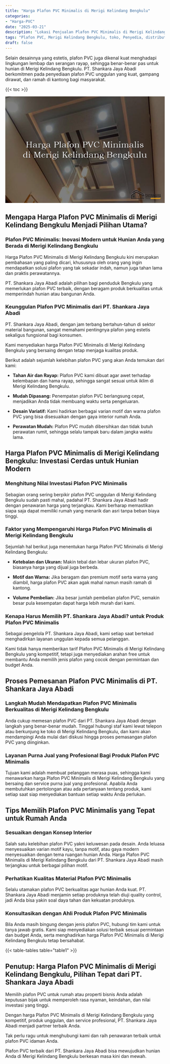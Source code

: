 ```yaml
---
title: "Harga Plafon PVC Minimalis di Merigi Kelindang Bengkulu"
categories: 
- "Harga-PVC"
date: "2025-03-21"
description: "Lokasi Penjualan Plafon PVC Minimalis di Merigi Kelindang Bengkulu bagi hunian, perkantoran, dan toko. Panel berkualitas, variasi motif, variasi warna modern, dengan layanan pemasangan ditangani oleh tim berpengalaman dan kepastian resmi!|Jasa penyediaan Plafon PVC Minimalis di Merigi Kelindang Bengkulu bagi keperluan rumah, office, maupun toko, beserta material unggulan dan penempatan oleh teknisi berpengalaman serta jaminan resmi.|Alternatif Plafon PVC Minimalis di Merigi Kelindang Bengkulu yang andal untuk tempat tinggal, kantor, serta toko, dengan material unggulan dan penempatan oleh teknisi profesional serta jaminan resmi.|Penjualan Plafon PVC Minimalis di Merigi Kelindang Bengkulu bagi hunian, perkantoran, dan gerai, dengan panel terbaik dan instalasi ditangani oleh tim ahli, dilengkapi dengan kepastian resmi.}"
tags: "Plafon PVC, Merigi Kelindang Bengkulu, toko, Penyedia, distributor"
draft: false
---
```


Selain desainnya yang estetis, plafon PVC juga dikenal kuat menghadapi lingkungan lembap dan serangan rayap, sehingga benar-benar pas untuk hunian di Merigi Kelindang Bengkulu. PT. Shankara Jaya Abadi berkomitmen pada penyediaan plafon PVC unggulan yang kuat, gampang dirawat, dan ramah di kantong bagi masyarakat.

{{< toc >}}

![Harga Plafon PVC Minimalis di Merigi Kelindang Bengkulu](/images/Harga-PVC/Harga-Plafon-PVC-Minimalis-di-Merigi-Kelindang-Bengkulu.png)


## Mengapa Harga Plafon PVC Minimalis di Merigi Kelindang Bengkulu Menjadi Pilihan Utama?

### Plafon PVC Minimalis: Inovasi Modern untuk Hunian Anda yang Berada di Merigi Kelindang Bengkulu

Harga Plafon PVC Minimalis di Merigi Kelindang Bengkulu kini merupakan pembahasan yang paling dicari, khususnya oleh orang yang ingin mendapatkan solusi plafon yang tak sekadar indah, namun juga tahan lama dan praktis perawatannya.

PT. Shankara Jaya Abadi adalah pilihan bagi penduduk Bengkulu yang memerlukan plafon PVC terbaik, dengan beragam produk berkualitas untuk memperindah hunian atau bangunan Anda.

### Keunggulan Plafon PVC Minimalis dari PT. Shankara Jaya Abadi

PT. Shankara Jaya Abadi, dengan jam terbang bertahun-tahun di sektor material bangunan, sangat memahami pentingnya plafon yang estetis sekaligus fungsional bagi konsumen.

Kami menyediakan harga Plafon PVC Minimalis di Merigi Kelindang Bengkulu yang bersaing dengan tetap menjaga kualitas produk.

Berikut adalah sejumlah kelebihan plafon PVC yang akan Anda temukan dari kami:

- **Tahan Air dan Rayap:** Plafon PVC kami dibuat agar awet terhadap kelembapan dan hama rayap, sehingga sangat sesuai untuk iklim di Merigi Kelindang Bengkulu.

- **Mudah Dipasang:** Penempatan plafon PVC berlangsung cepat, menjadikan Anda tidak membuang waktu serta pengeluaran.

- **Desain Variatif:** Kami hadirkan berbagai varian motif dan warna plafon PVC yang bisa disesuaikan dengan gaya interior rumah Anda.

- **Perawatan Mudah:** Plafon PVC mudah dibersihkan dan tidak butuh perawatan rumit, sehingga selalu tampak baru dalam jangka waktu lama.

## Harga Plafon PVC Minimalis di Merigi Kelindang Bengkulu: Investasi Cerdas untuk Hunian Modern

### Menghitung Nilai Investasi Plafon PVC Minimalis

Sebagian orang sering berpikir plafon PVC unggulan di Merigi Kelindang Bengkulu sudah pasti mahal, padahal PT. Shankara Jaya Abadi hadir dengan penawaran harga yang terjangkau. Kami berharap memastikan siapa saja dapat memiliki rumah yang menarik dan asri tanpa beban biaya tinggi.

### Faktor yang Mempengaruhi Harga Plafon PVC Minimalis di Merigi Kelindang Bengkulu

Sejumlah hal berikut juga menentukan harga Plafon PVC Minimalis di Merigi Kelindang Bengkulu:

- **Ketebalan dan Ukuran:** Makin tebal dan lebar ukuran plafon PVC, biasanya harga yang dijual juga berbeda.

- **Motif dan Warna:** Jika beragam dan premium motif serta warna yang diambil, harga plafon PVC akan agak mahal namun masih ramah di kantong.

- **Volume Pembelian:** Jika besar jumlah pembelian plafon PVC, semakin besar pula kesempatan dapat harga lebih murah dari kami.

### Kenapa Harus Memilih PT. Shankara Jaya Abadi? untuk Produk Plafon PVC Minimalis

Sebagai pengelola PT. Shankara Jaya Abadi, kami setiap saat bertekad menghadirkan layanan unggulan kepada semua pelanggan.

Kami tidak hanya memberikan tarif Plafon PVC Minimalis di Merigi Kelindang Bengkulu yang kompetitif, tetapi juga menyediakan arahan free untuk membantu Anda memilih jenis plafon yang cocok dengan permintaan dan budget Anda.

## Proses Pemesanan Plafon PVC Minimalis di PT. Shankara Jaya Abadi

### Langkah Mudah Mendapatkan Plafon PVC Minimalis Berkualitas di Merigi Kelindang Bengkulu

Anda cukup memesan plafon PVC dari PT. Shankara Jaya Abadi dengan langkah yang benar-benar mudah. Tinggal hubungi staf kami lewat telepon atau berkunjung ke toko di Merigi Kelindang Bengkulu, dan kami akan mendampingi Anda mulai dari diskusi hingga proses pemasangan plafon PVC yang diinginkan.

### Layanan Purna Jual yang Profesional Bagi Produk Plafon PVC Minimalis

Tujuan kami adalah membuat pelanggan merasa puas, sehingga kami menawarkan harga Plafon PVC Minimalis di Merigi Kelindang Bengkulu yang bersaing dan service purna jual yang profesional. Apabila Anda membutuhkan pertolongan atau ada pertanyaan tentang produk, kami setiap saat siap menyediakan bantuan setiap waktu Anda perlukan.

## Tips Memilih Plafon PVC Minimalis yang Tepat untuk Rumah Anda

### Sesuaikan dengan Konsep Interior

Salah satu kelebihan plafon PVC yakni keluwesan pada desain. Anda leluasa menyesuaikan varian motif kayu, tanpa motif, atau gaya modern menyesuaikan dengan tema ruangan hunian Anda. Harga Plafon PVC Minimalis di Merigi Kelindang Bengkulu dari PT. Shankara Jaya Abadi masih terjangkau untuk berbagai pilihan motif.

### Perhatikan Kualitas Material Plafon PVC Minimalis

Selalu utamakan plafon PVC berkualitas agar hunian Anda kuat. PT. Shankara Jaya Abadi menjamin setiap produknya telah diuji quality control, jadi Anda bisa yakin soal daya tahan dan kekuatan produknya.

### Konsultasikan dengan Ahli Produk Plafon PVC Minimalis

Bila Anda masih bingung dengan jenis plafon PVC, hubungi tim kami untuk tanya jawab gratis. Kami siap menyediakan solusi terbaik sesuai permintaan dan budget Anda, serta menghadirkan harga Plafon PVC Minimalis di Merigi Kelindang Bengkulu tetap bersahabat.

{{< table-tables table="table1" >}}

## Penutup: Harga Plafon PVC Minimalis di Merigi Kelindang Bengkulu, Pilihan Tepat dari PT. Shankara Jaya Abadi

Memilih plafon PVC untuk rumah atau properti bisnis Anda adalah keputusan bijak untuk memperoleh rasa nyaman, keindahan, dan nilai investasi yang tinggi.

Dengan harga Plafon PVC Minimalis di Merigi Kelindang Bengkulu yang kompetitif, produk unggulan, dan service profesional, PT. Shankara Jaya Abadi menjadi partner terbaik Anda.

Tak perlu ragu untuk menghubungi kami dan raih penawaran terbaik untuk plafon PVC idaman Anda.

Plafon PVC terbaik dari PT. Shankara Jaya Abadi bisa mewujudkan hunian Anda di Merigi Kelindang Bengkulu berkesan masa kini dan mewah.